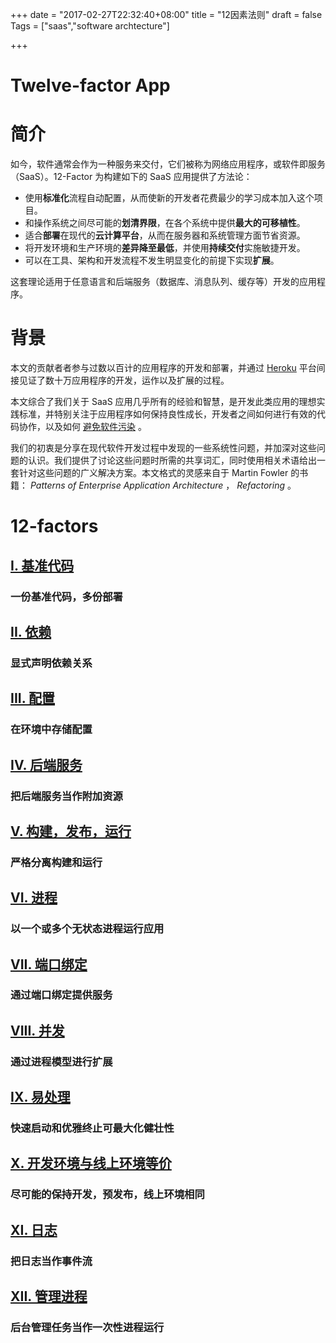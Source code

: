 +++
date = "2017-02-27T22:32:40+08:00"
title = "12因素法则"
draft = false
Tags = ["saas","software archtecture"]

+++

# Twelve-factor App

# 简介

如今，软件通常会作为一种服务来交付，它们被称为网络应用程序，或软件即服务（SaaS）。12-Factor 为构建如下的 SaaS 应用提供了方法论：

- 使用**标准化**流程自动配置，从而使新的开发者花费最少的学习成本加入这个项目。
- 和操作系统之间尽可能的**划清界限**，在各个系统中提供**最大的可移植性**。
- 适合**部署**在现代的**云计算平台**，从而在服务器和系统管理方面节省资源。
- 将开发环境和生产环境的**差异降至最低**，并使用**持续交付**实施敏捷开发。
- 可以在工具、架构和开发流程不发生明显变化的前提下实现**扩展**。

这套理论适用于任意语言和后端服务（数据库、消息队列、缓存等）开发的应用程序。

# 背景

本文的贡献者者参与过数以百计的应用程序的开发和部署，并通过 [Heroku](http://www.heroku.com/) 平台间接见证了数十万应用程序的开发，运作以及扩展的过程。

本文综合了我们关于 SaaS 应用几乎所有的经验和智慧，是开发此类应用的理想实践标准，并特别关注于应用程序如何保持良性成长，开发者之间如何进行有效的代码协作，以及如何 [避免软件污染](http://blog.heroku.com/archives/2011/6/28/the_new_heroku_4_erosion_resistance_explicit_contracts/) 。

我们的初衷是分享在现代软件开发过程中发现的一些系统性问题，并加深对这些问题的认识。我们提供了讨论这些问题时所需的共享词汇，同时使用相关术语给出一套针对这些问题的广义解决方案。本文格式的灵感来自于 Martin Fowler 的书籍： *Patterns of Enterprise Application Architecture* ， *Refactoring* 。

# 12-factors

## [I. 基准代码](https://12factor.net/zh_cn/codebase)

### 一份基准代码，多份部署

## [II. 依赖](https://12factor.net/zh_cn/dependencies)

### 显式声明依赖关系

## [III. 配置](https://12factor.net/zh_cn/config)

### 在环境中存储配置

## [IV. 后端服务](https://12factor.net/zh_cn/backing-services)

### 把后端服务当作附加资源

## [V. 构建，发布，运行](https://12factor.net/zh_cn/build-release-run)

### 严格分离构建和运行

## [VI. 进程](https://12factor.net/zh_cn/processes)

### 以一个或多个无状态进程运行应用

## [VII. 端口绑定](https://12factor.net/zh_cn/port-binding)

### 通过端口绑定提供服务

## [VIII. 并发](https://12factor.net/zh_cn/concurrency)

### 通过进程模型进行扩展

## [IX. 易处理](https://12factor.net/zh_cn/disposability)

### 快速启动和优雅终止可最大化健壮性

## [X. 开发环境与线上环境等价](https://12factor.net/zh_cn/dev-prod-parity)

### 尽可能的保持开发，预发布，线上环境相同

## [XI. 日志](https://12factor.net/zh_cn/logs)

### 把日志当作事件流

## [XII. 管理进程](https://12factor.net/zh_cn/admin-processes)

### 后台管理任务当作一次性进程运行